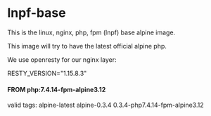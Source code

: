 # lnpf-base
This is the linux, nginx, php, fpm (lnpf) base alpine image.

This image will try to have the latest official alpine php.

We use openresty for our nginx layer:

RESTY_VERSION="1.15.8.3"

#### FROM php:7.4.14-fpm-alpine3.12

valid tags: alpine-latest alpine-0.3.4 0.3.4-php7.4.14-fpm-alpine3.12

